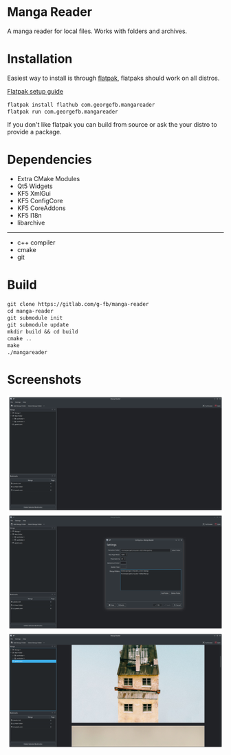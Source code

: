 # Manga Reader

A manga reader for local files. Works with folders and archives.

# Installation

Easiest way to install is through [flatpak](https://flathub.org/apps/details/com.georgefb.mangareader), flatpaks should work on all distros.

[Flatpak setup guide](https://flatpak.org/setup/)
```
flatpak install flathub com.georgefb.mangareader
flatpak run com.georgefb.mangareader
```

If you don't like flatpak you can build from source or ask the your distro to provide a package.

# Dependencies

- Extra CMake Modules
- Qt5 Widgets
- KF5 XmlGui
- KF5 ConfigCore
- KF5 CoreAddons
- KF5 I18n
- libarchive

---------------------------------

- c++ compiler
- cmake
- git

# Build

```
git clone https://gitlab.com/g-fb/manga-reader
cd manga-reader
git submodule init
git submodule update
mkdir build && cd build
cmake ..
make
./mangareader

```

# Screenshots

![Manga Reader main window](data/images/manga-reader--ss1--main-window.png)
![Manga Reader settings dialog](data/images/manga-reader--ss2--settings.png)
![Manga Reader with images](data/images/manga-reader--ss3--images.png)
